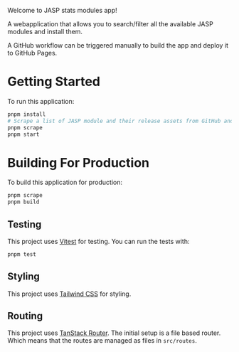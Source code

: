 Welcome to JASP stats modules app!

A webapplication that allows you to search/filter all the available JASP modules and install them.

A GitHub workflow can be triggered manually to build the app and deploy it to GitHub Pages. 
# Getting Started

To run this application:

```bash
pnpm install
# Scrape a list of JASP module and their release assets from GitHub and save as src/index.json
pnpm scrape
pnpm start  
```

# Building For Production

To build this application for production:

```bash
pnpm scrape
pnpm build
```

## Testing

This project uses [Vitest](https://vitest.dev/) for testing. You can run the tests with:

```bash
pnpm test
```

## Styling

This project uses [Tailwind CSS](https://tailwindcss.com/) for styling.


## Routing
This project uses [TanStack Router](https://tanstack.com/router). The initial setup is a file based router. Which means that the routes are managed as files in `src/routes`.
